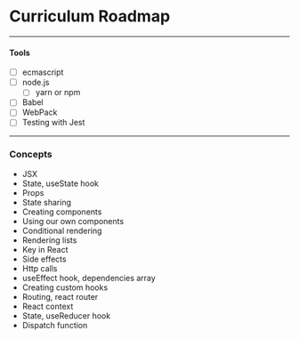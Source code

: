 # Curriculum Roadmap

---

#### Tools

- [ ] ecmascript
- [ ] node.js
  - [ ] yarn or npm
- [ ] Babel
- [ ] WebPack
- [ ] Testing with Jest

---

### Concepts

- JSX
- State, useState hook
- Props
- State sharing
- Creating components
- Using our own components
- Conditional rendering
- Rendering lists
- Key in React
- Side effects
- Http calls
- useEffect hook, dependencies array
- Creating custom hooks
- Routing, react router
- React context
- State, useReducer hook
- Dispatch function
